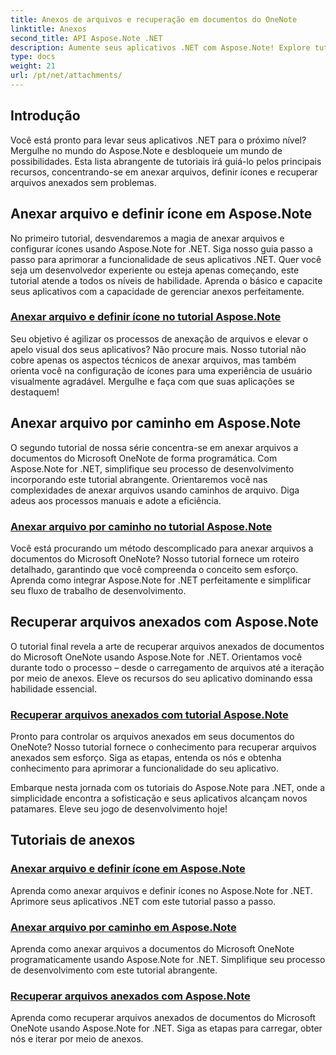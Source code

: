 ```yaml
---
title: Anexos de arquivos e recuperação em documentos do OneNote
linktitle: Anexos
second_title: API Aspose.Note .NET
description: Aumente seus aplicativos .NET com Aspose.Note! Explore tutoriais sobre como anexar arquivos, definir ícones e recuperar anexos para aprimorar o desenvolvimento.
type: docs
weight: 21
url: /pt/net/attachments/
---
```

## Introdução

Você está pronto para levar seus aplicativos .NET para o próximo nível? Mergulhe no mundo do Aspose.Note e desbloqueie um mundo de possibilidades. Esta lista abrangente de tutoriais irá guiá-lo pelos principais recursos, concentrando-se em anexar arquivos, definir ícones e recuperar arquivos anexados sem problemas.

## Anexar arquivo e definir ícone em Aspose.Note
No primeiro tutorial, desvendaremos a magia de anexar arquivos e configurar ícones usando Aspose.Note for .NET. Siga nosso guia passo a passo para aprimorar a funcionalidade de seus aplicativos .NET. Quer você seja um desenvolvedor experiente ou esteja apenas começando, este tutorial atende a todos os níveis de habilidade. Aprenda o básico e capacite seus aplicativos com a capacidade de gerenciar anexos perfeitamente.

### [Anexar arquivo e definir ícone no tutorial Aspose.Note](./attach-file-set-icon/)
Seu objetivo é agilizar os processos de anexação de arquivos e elevar o apelo visual dos seus aplicativos? Não procure mais. Nosso tutorial não cobre apenas os aspectos técnicos de anexar arquivos, mas também orienta você na configuração de ícones para uma experiência de usuário visualmente agradável. Mergulhe e faça com que suas aplicações se destaquem!

## Anexar arquivo por caminho em Aspose.Note
O segundo tutorial de nossa série concentra-se em anexar arquivos a documentos do Microsoft OneNote de forma programática. Com Aspose.Note for .NET, simplifique seu processo de desenvolvimento incorporando este tutorial abrangente. Orientaremos você nas complexidades de anexar arquivos usando caminhos de arquivo. Diga adeus aos processos manuais e adote a eficiência.

### [Anexar arquivo por caminho no tutorial Aspose.Note](./attach-file-by-path/)
Você está procurando um método descomplicado para anexar arquivos a documentos do Microsoft OneNote? Nosso tutorial fornece um roteiro detalhado, garantindo que você compreenda o conceito sem esforço. Aprenda como integrar Aspose.Note for .NET perfeitamente e simplificar seu fluxo de trabalho de desenvolvimento.

## Recuperar arquivos anexados com Aspose.Note
O tutorial final revela a arte de recuperar arquivos anexados de documentos do Microsoft OneNote usando Aspose.Note for .NET. Orientamos você durante todo o processo – desde o carregamento de arquivos até a iteração por meio de anexos. Eleve os recursos do seu aplicativo dominando essa habilidade essencial.

### [Recuperar arquivos anexados com tutorial Aspose.Note](./retrieve-attached-files/)
Pronto para controlar os arquivos anexados em seus documentos do OneNote? Nosso tutorial fornece o conhecimento para recuperar arquivos anexados sem esforço. Siga as etapas, entenda os nós e obtenha conhecimento para aprimorar a funcionalidade do seu aplicativo.

Embarque nesta jornada com os tutoriais do Aspose.Note para .NET, onde a simplicidade encontra a sofisticação e seus aplicativos alcançam novos patamares. Eleve seu jogo de desenvolvimento hoje!
## Tutoriais de anexos
### [Anexar arquivo e definir ícone em Aspose.Note](./attach-file-set-icon/)
Aprenda como anexar arquivos e definir ícones no Aspose.Note for .NET. Aprimore seus aplicativos .NET com este tutorial passo a passo.
### [Anexar arquivo por caminho em Aspose.Note](./attach-file-by-path/)
Aprenda como anexar arquivos a documentos do Microsoft OneNote programaticamente usando Aspose.Note for .NET. Simplifique seu processo de desenvolvimento com este tutorial abrangente.
### [Recuperar arquivos anexados com Aspose.Note](./retrieve-attached-files/)
Aprenda como recuperar arquivos anexados de documentos do Microsoft OneNote usando Aspose.Note for .NET. Siga as etapas para carregar, obter nós e iterar por meio de anexos.